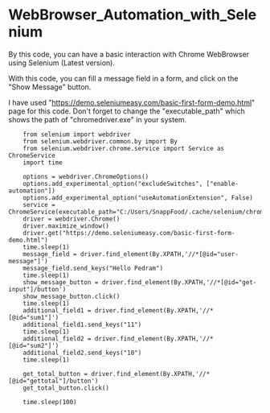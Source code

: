 # WebBrowser_Automation_with_Selenium
By this code, you can have a basic interaction with Chrome WebBrowser using Selenium (Latest version).

With this code, you can fill a message field in a form, and click on the "Show Message" button.

I have used "https://demo.seleniumeasy.com/basic-first-form-demo.html" page for this code.
Don't forget to change the "executable_path" which shows the path of "chromedriver.exe" in your system.

        from selenium import webdriver
        from selenium.webdriver.common.by import By
        from selenium.webdriver.chrome.service import Service as ChromeService
        import time
        
        options = webdriver.ChromeOptions()
        options.add_experimental_option("excludeSwitches", ["enable-automation"])
        options.add_experimental_option("useAutomationExtension", False)
        service = ChromeService(executable_path="C:/Users/SnappFood/.cache/selenium/chromedriver/win32/110.0.5481.77/chromedriver.exe")
        driver = webdriver.Chrome()
        driver.maximize_window()
        driver.get("https://demo.seleniumeasy.com/basic-first-form-demo.html")
        time.sleep(1)
        message_field = driver.find_element(By.XPATH,'//*[@id="user-message"]')
        message_field.send_keys("Hello Pedram")
        time.sleep(1)
        show_message_button = driver.find_element(By.XPATH,'//*[@id="get-input"]/button')
        show_message_button.click()
        time.sleep(1)
        additional_field1 = driver.find_element(By.XPATH,'//*[@id="sum1"]')
        additional_field1.send_keys("11")
        time.sleep(1)
        additional_field2 = driver.find_element(By.XPATH,'//*[@id="sum2"]')
        additional_field2.send_keys("10")
        time.sleep(1)

        get_total_button = driver.find_element(By.XPATH,'//*[@id="gettotal"]/button')
        get_total_button.click()

        time.sleep(100)

